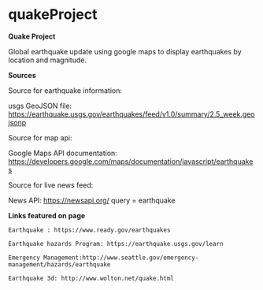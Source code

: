 # quakeProject

**Quake Project**

Global earthquake update using google maps to display earthquakes by location and magnitude.

**Sources**

Source for earthquake information: 

usgs GeoJSON file: https://earthquake.usgs.gov/earthquakes/feed/v1.0/summary/2.5_week.geojsonp

Source for map api:

Google Maps API documentation: https://developers.google.com/maps/documentation/javascript/earthquakes

Source for live news feed:

News API: https://newsapi.org/
query = earthquake

**Links featured on page**

    Earthquake : https://www.ready.gov/earthquakes
    
    Earthquake hazards Program: https://earthquake.usgs.gov/learn
    
    Emergency Management:http://www.seattle.gov/emergency-management/hazards/earthquake
    
    Earthquake 3d: http://www.wolton.net/quake.html
    
    






